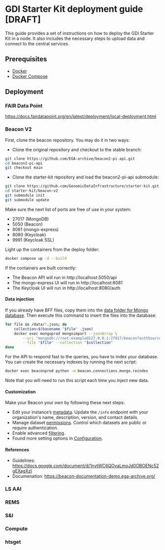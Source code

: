 # GDI Starter Kit deployment guide [DRAFT]

This guide provides a set of instructions on how to deploy the GDI Starter Kit
in a node. It also includes the necessary steps to upload data and connect to
the central services.


## Prerequisites

- [Docker](https://docs.docker.com/engine/install/)
- [Docker Compose](https://docs.docker.com/compose/install/)



## Deployment

### FAIR Data Point

https://docs.fairdatapoint.org/en/latest/deployment/local-deployment.html

### Beacon V2

First, clone the beacon repository. You may do it in two ways:

- Clone the original repository and checkout to the stable branch:
```bash
git clone https://github.com/EGA-archive/beacon2-pi-api.git
cd beacon2-pi-api
git checkout main
```

- Clone the starter-kit repository and load the beacon2-pi-api submodule:

```bash
git clone https://github.com/GenomicDataInfrastructure/starter-kit.git
cd starter-kit/beacon-v2
git submodule init
git submodule update
```

Make sure the next list of ports are free of use in your system:

- 27017 (MongoDB)
- 5050 (Beacon)
- 8081 (mongo-express) 
- 8080 (Keycloak)
- 9991 (Keycloak SSL)


Light up the containers from the deploy folder:

```bash
docker compose up -d --build
```

If the containers are built correctly:

- The Beacon API will run in http://localhost:5050/api
- The mongo-express UI will run in http://localhost:8081
- The Keycloak UI will run in http://localhost:8080/auth


#### Data injection

If you already have BFF files, copy them into the [data folder for Mongo database](https://github.com/EGA-archive/beacon2-pi-api/tree/main/beacon/connections/mongo/data). Then execute this command to insert the files into the database:

```bash
for file in /data/*.json; do
    collection=$(basename "$file" .json)
    docker exec mongoprod mongoimport --jsonArray \
        --uri "mongodb://root:example@127.0.0.1:27017/beacon?authSource=admin" \
        --file "$file" --collection "$collection"
done
```

For the API to respond fast to the queries, you have to index your database. You can create the necessary indexes by running the next script:

```bash
docker exec beaconprod python -m beacon.connections.mongo.reindex
```

Note that you will need to run this script each time you inject new data.

#### Customization

Make your Beacon your own by following these next steps:

- Edit your instance’s [metadata](https://beacon-documentation-demo.ega-archive.org/configuration#editing-beacon-info). Update the `/info` endpoint with your organization's name, description, version, and contact details.
- Manage dataset [permissions](https://beacon-documentation-demo.ega-archive.org/configuration#managing-dataset-permissions). Control which datasets are public or require authentication.
- Enable advanced [filtering](https://beacon-documentation-demo.ega-archive.org/filtering-terms#extract-terms).
- Found more setting options in [Configuration](https://beacon-documentation-demo.ega-archive.org/configuration).


#### References

- Guidelines: https://docs.google.com/document/d/1nytWC6QOvaLmoJd0OBOENc52gEXagXzI
- Documenation: https://beacon-documentation-demo.ega-archive.org/

### LS AAI

### REMS

### S&I

### Compute

### htsget

